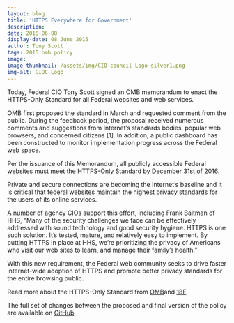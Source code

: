```yaml
---
layout: blog
title: 'HTTPS Everywhere for Government'
description:
date: 2015-06-08
display-date: 08 June 2015
author: Tony Scott
tags: 2015 omb policy
image:
image-thumbnail: /assets/img/CIO-council-Logo-silver1.png
img-alt: CIOC Logo
---
```

Today, Federal CIO Tony Scott signed an OMB memorandum to enact the HTTPS-Only Standard for all Federal websites and web services.

OMB first proposed the standard in March and requested comment from the public. During the feedback period, the proposal received numerous comments and suggestions from Internet’s standards bodies, popular web browsers, and concerned citizens [1]. In addition, a public dashboard has been constructed to monitor implementation progress across the Federal web space.

Per the issuance of this Memorandum, all publicly accessible Federal websites must meet the HTTPS-Only Standard by December 31st of 2016.

Private and secure connections are becoming the Internet’s baseline and it is critical that federal websites maintain the highest privacy standards for the users of its online services.

A number of agency CIOs support this effort, including Frank Baitman of HHS, “Many of the security challenges we face can be effectively addressed with sound technology and good security hygiene. HTTPS is one such solution. It’s tested, mature, and relatively easy to implement. By putting HTTPS in place at HHS, we’re prioritizing the privacy of Americans who visit our web sites to learn, and manage their family’s health.”

With this new requirement, the Federal web community seeks to drive faster internet-wide adoption of HTTPS and promote better privacy standards for the entire browsing public.

Read more about the HTTPS-Only Standard from [OMB](https://www.whitehouse.gov/blog/2015/06/08/https-everywhere-government)and [18F](https://18f.gsa.gov/2015/06/08/the-us-government-is-moving-to-https-everywhere).

The full set of changes between the proposed and final version of the policy are available on [GitHub](https://github.com/gsa/https/issues).
